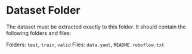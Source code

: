 # Dataset Folder

The dataset must be extracted exactly to this folder.
It should contain the following folders and files:

Folders: `test`, `train`, `valid`
Files: `data.yaml`, `README.roboflow.txt`